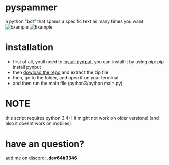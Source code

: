 # pyspammer
a python "bot" that spams a specific text as many times you want
![Example](../master/pic1.png)
![Example](../master/pic2.png)

# installation
* first of all, youll need to [install pynput](https://pypi.org/project/pynput/), you can install it by using pip: pip install pynput
* then [dowload the repo](https://github.com/devlocalhost/pyspammer/archive/master.zip) and extract the zip file
* then, go to the folder, and open it on your terminal
* and then run the main file (python3/python main.py)

# NOTE
this script requires python 3.4+! It might not work on older versions! (and also it doesnt work on mobiles)

# have an question?
add me on discord: **.dev64#3346**
